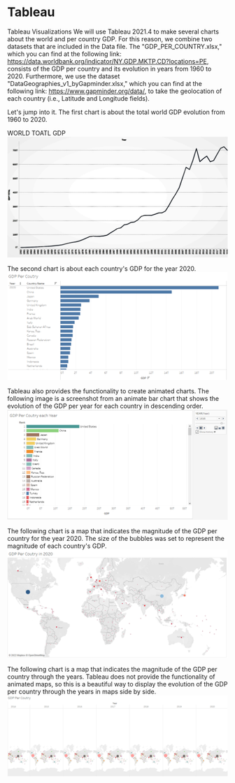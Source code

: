 # Tableau
Tableau Visualizations
We will use Tableau 2021.4 to make several charts about the world and per country GDP. For this reason, we combine two datasets that are included in the Data file. The "GDP_PER_COUNTRY.xlsx," which you can find at the following link: https://data.worldbank.org/indicator/NY.GDP.MKTP.CD?locations=PE, consists of the GDP per country and its evolution in years from 1960 to 2020. Furthermore, we use the dataset "DataGeographies_v1_byGapminder.xlsx," which you can find at the following link: https://www.gapminder.org/data/, to take the geolocation of each country (i.e., Latitude and Longitude fields).

Let's jump into it. The first chart is about the total world GDP evolution from 1960 to 2020.

WORLD TOATL GDP
![](images/year-total.png)

The second chart is about each country's GDP for the year 2020.
![](images/2020_GDP_Coutry.png)

Tableau also provides the functionality to create animated charts. The following image is a screenshot from an animate bar chart that shows the evolution of the GDP per year for each country in descending order.
![](images/animate_per_year.png)

The following chart is a map that indicates the magnitude of the GDP per country for the year 2020. The size of the bubbles was set to represent the magnitude of each country's GDP. 
![](images/2020_map_GDP_Coutry.png)

The following chart is a map that indicates the magnitude of the GDP per country through the years. Tableau does not provide the functionality of animated maps, so this is a beautiful way to display the evolution of the GDP per country through the years in maps side by side.
![](images/GDP_evolution.png)
